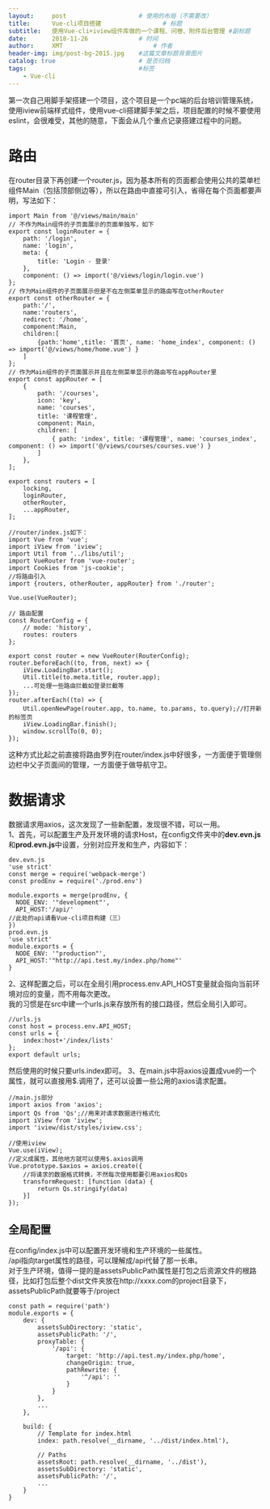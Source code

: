 ```yaml
---
layout:     post   				    # 使用的布局（不需要改）
title:      Vue-cli项目搭建 				# 标题 
subtitle:   使用Vue-cli+iview组件库做的一个课程、问卷、附件后台管理 #副标题
date:       2018-11-26 				# 时间
author:     XMT 						# 作者
header-img: img/post-bg-2015.jpg 	#这篇文章标题背景图片
catalog: true 						# 是否归档
tags:								#标签
    - Vue-cli
---
```


第一次自己用脚手架搭建一个项目，这个项目是一个pc端的后台培训管理系统，使用iview前端样式组件，使用vue-cli搭建脚手架之后，项目配置的时候不要使用eslint，会很难受，其他的随意，下面会从几个重点记录搭建过程中的问题。
# 路由
在router目录下再创建一个router.js，因为基本所有的页面都会使用公共的菜单栏组件Main（包括顶部侧边等），所以在路由中直接可引入，省得在每个页面都要声明，写法如下：

	import Main from '@/views/main/main'
	// 不作为Main组件的子页面展示的页面单独写，如下
	export const loginRouter = {
		path: '/login',
		name: 'login',
		meta: {
			title: 'Login - 登录'
		},
		component: () => import('@/views/login/login.vue')
	};
	// 作为Main组件的子页面展示但是不在左侧菜单显示的路由写在otherRouter
	export const otherRouter = {
		path:'/',
		name:'routers',
		redirect: '/home',
		component:Main,
		children:[
			{path:'home',title: '首页', name: 'home_index', component: () => import('@/views/home/home.vue') }
		]
	};
	// 作为Main组件的子页面展示并且在左侧菜单显示的路由写在appRouter里
	export const appRouter = [
		{
			path: '/courses',
			icon: 'key',
			name: 'courses',
			title: '课程管理',
			component: Main,
			children: [
				{ path: 'index', title: '课程管理', name: 'courses_index', component: () => import('@/views/courses/courses.vue') }
			]
		},
	];

	export const routers = [
		locking,
		loginRouter,
		otherRouter,
		...appRouter,
	];

	//router/index.js如下：
	import Vue from 'vue';
	import iView from 'iview';
	import Util from '../libs/util';
	import VueRouter from 'vue-router';
	import Cookies from 'js-cookie';
	//将路由引入
	import {routers, otherRouter, appRouter} from './router';
	
	Vue.use(VueRouter);

	// 路由配置
	const RouterConfig = {
		// mode: 'history',
		routes: routers
	};

	export const router = new VueRouter(RouterConfig);
	router.beforeEach((to, from, next) => {
		iView.LoadingBar.start();
		Util.title(to.meta.title, router.app);
		...可处理一些路由拦截如登录拦截等
	});
	router.afterEach((to) => {
		Util.openNewPage(router.app, to.name, to.params, to.query);//打开新的标签页
		iView.LoadingBar.finish();
		window.scrollTo(0, 0);
	});
这种方式比起之前直接将路由罗列在router/index.js中好很多，一方面便于管理侧边栏中父子页面间的管理，一方面便于做导航守卫。

# 数据请求
数据请求用axios，这次发现了一些新配置，发现很不错，可以一用。  
1、首先，可以配置生产及开发环境的请求Host，在config文件夹中的**dev.evn.js**和**prod.evn.js**中设置，分别对应开发和生产，内容如下：  

	dev.evn.js
	'use strict'
	const merge = require('webpack-merge')
	const prodEnv = require('./prod.env')

	module.exports = merge(prodEnv, {
	  NODE_ENV: '"development"',
	  API_HOST:'/api/'
	//此处的api请看Vue-cli项目构建（三）
	})
	prod.evn.js
	'use strict'
	module.exports = {
	  NODE_ENV: '"production"',
	  API_HOST:'"http://api.test.my/index.php/home"'
	}
2、这样配置之后，可以在全局引用process.env.API_HOST变量就会指向当前环境对应的变量，而不用每次更改。  
我的习惯是在src中建一个urls.js来存放所有的接口路径，然后全局引入即可。  

	//urls.js
	const host = process.env.API_HOST;
	const urls = {
		index:host+'/index/lists'
	};
	export default urls;
然后使用的时候只要urls.index即可。
3、在main.js中将axios设置成vue的一个属性，就可以直接用$.调用了，还可以设置一些公用的axios请求配置。

	//main.js部分
	import axios from 'axios';
	import Qs from 'Qs';//用来对请求数据进行格式化
	import iView from 'iview';
	import 'iview/dist/styles/iview.css';

	//使用iview
	Vue.use(iView);
	//定义成属性，其他地方就可以使用$.axios调用
	Vue.prototype.$axios = axios.create({
		//将请求的数据格式转换，不然每次使用都要引用axios和Qs
		transformRequest: [function (data) {
			return Qs.stringify(data)
		}]
	});

## 全局配置
在config/index.js中可以配置开发环境和生产环境的一些属性。  
/api指向target属性的路径，可以理解成/api代替了那一长串。  
对于生产环境，值得一提的是assetsPublicPath属性是打包之后资源文件的根路径，比如打包后整个dist文件夹放在http://xxxx.com的project目录下，assetsPublicPath就要等于/project

	const path = require('path')
	module.exports = {
		dev: {
			assetsSubDirectory: 'static',
			assetsPublicPath: '/',
			proxyTable: {
				'/api': {
					target: 'http://api.test.my/index.php/home',
					changeOrigin: true,
					pathRewrite: {
						'^/api': ''
					}
				}
			},
			...
		},

		build: {
			// Template for index.html
			index: path.resolve(__dirname, '../dist/index.html'),

			// Paths
			assetsRoot: path.resolve(__dirname, '../dist'),
			assetsSubDirectory: 'static',
			assetsPublicPath: '/',
			...
		}
	}
